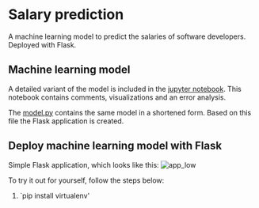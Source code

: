 # Salary prediction
A machine learning model to predict the salaries of software developers. Deployed with Flask.
 
## Machine learning model
A detailed variant of the model is included in the [jupyter notebook](https://github.com/JoshuaKnittel/SalaryPrediction/blob/main/jupyter_notebook/detailed_model.ipynb). This notebook contains comments, visualizations and an error analysis. 

The [model.py](https://github.com/JoshuaKnittel/SalaryPrediction/blob/main/model.py) contains the same model in a shortened form. Based on this file the Flask application is created. 
 
## Deploy machine learning model with Flask
Simple Flask application, which looks like this:
![app_low](https://user-images.githubusercontent.com/70914456/146842824-5e612972-a453-4f10-99f5-494b8eb5c52d.gif)

To try it out for yourself, follow the steps below:
1. `pip install virtualenv'
